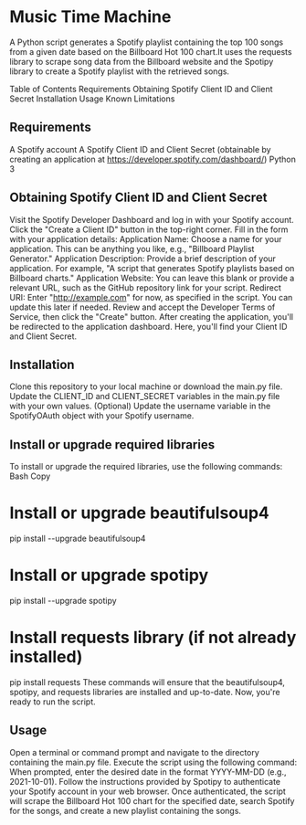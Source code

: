 # Music Time Machine

A Python script generates a Spotify playlist containing the top 100 songs from a given date based on the Billboard Hot 100 chart.It uses the requests library to scrape song data from the Billboard website and the Spotipy library to create a Spotify playlist with the retrieved songs.

Table of Contents
Requirements
Obtaining Spotify Client ID and Client Secret
Installation
Usage
Known Limitations

## Requirements

A Spotify account
A Spotify Client ID and Client Secret (obtainable by creating an application at https://developer.spotify.com/dashboard/)
Python 3

## Obtaining Spotify Client ID and Client Secret

Visit the Spotify Developer Dashboard and log in with your Spotify account.
Click the "Create a Client ID" button in the top-right corner.
Fill in the form with your application details:
Application Name: Choose a name for your application. This can be anything you like, e.g., "Billboard Playlist Generator."
Application Description: Provide a brief description of your application. For example, "A script that generates Spotify playlists based on Billboard charts."
Application Website: You can leave this blank or provide a relevant URL, such as the GitHub repository link for your script.
Redirect URI: Enter "http://example.com" for now, as specified in the script. You can update this later if needed.
Review and accept the Developer Terms of Service, then click the "Create" button.
After creating the application, you'll be redirected to the application dashboard. Here, you'll find your Client ID and Client Secret.

## Installation

Clone this repository to your local machine or download the main.py file.
Update the CLIENT_ID and CLIENT_SECRET variables in the main.py file with your own values.
(Optional) Update the username variable in the SpotifyOAuth object with your Spotify username.

## Install or upgrade required libraries

To install or upgrade the required libraries, use the following commands:
Bash
Copy

# Install or upgrade beautifulsoup4

pip install --upgrade beautifulsoup4

# Install or upgrade spotipy

pip install --upgrade spotipy

# Install requests library (if not already installed)

pip install requests
These commands will ensure that the beautifulsoup4, spotipy, and requests libraries are installed and up-to-date. Now, you're ready to run the script.

## Usage

Open a terminal or command prompt and navigate to the directory containing the main.py file.
Execute the script using the following command:
When prompted, enter the desired date in the format YYYY-MM-DD (e.g., 2021-10-01).
Follow the instructions provided by Spotipy to authenticate your Spotify account in your web browser.
Once authenticated, the script will scrape the Billboard Hot 100 chart for the specified date, search Spotify for the songs, and create a new playlist containing the songs.

